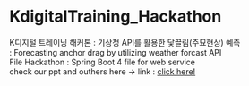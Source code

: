 # KdigitalTraining_Hackathon
K디지털 트레이닝 해커톤 : 기상청 API를 활용한 닻끌림(주묘현상) 예측 
<br>: Forecasting anchor drag by utilizing weather forcast API
<br> File Hackathon : Spring Boot 4 file for web service
<br> check our ppt and outhers here -> link : <a href = "https://drive.google.com/drive/folders/12Fq4zagDFdTW_pD9MvrDjsIG8Z_VK5wk"> click here! </a>
